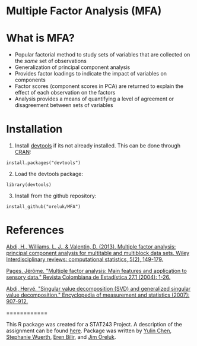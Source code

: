 # Multiple Factor Analysis (MFA)

What is MFA? 
============

* Popular factorial method to study sets of variables that are collected on the *same* set of observations 
* Generalization of principal component analysis
* Provides factor loadings to indicate the impact of variables on components
* Factor scores (component scores in PCA) are returned to explain the effect of each observation on the factors
* Analysis provides a means of quantifying a level of agreement or disagreement between sets of variables

Installation
============
1) Install [devtools](https://github.com/hadley/devtools) if its not already installed. This can be done through [CRAN](https://cran.r-project.org/): 
```
install.packages("devtools")
```
2) Load the devtools package: 
```
library(devtools)
```
3) Install from the github repository: 
```
install_github("oreluk/MFA")
```

References
============

[Abdi, H., Williams, L. J., & Valentin, D. (2013). Multiple factor analysis: principal component analysis for multitable and multiblock data sets. Wiley Interdisciplinary reviews: computational statistics, 5(2), 149-179.](https://www.utdallas.edu/~herve/abdi-WiresCS-mfa-2013.pdf)

[Pages, Jérôme. "Multiple factor analysis: Main features and application to sensory data." Revista Colombiana de Estadística 27.1 (2004): 1-26.](http://factominer.free.fr/docs/PagesAFM.pdf)

[Abdi, Hervé. "Singular value decomposition (SVD) and generalized singular value decomposition." Encyclopedia of measurement and statistics (2007): 907-912.](https://www.utdallas.edu/~herve/Abdi-SVD2007-pretty.pdf)

============

This R package was created for a STAT243 Project. A description of the assignment can be found [here](https://github.com/ucb-stat243/stat243-fall-2016/blob/master/problem-sets/final-project/final-project.pdf). Package was written by [Yulin Chen](https://github.com/cl12102783), [Stephanie Wuerth](https://github.com/swuerth), [Eren Bilir](https://github.com/tebilir), and [Jim Oreluk](https://github.com/oreluk).   
